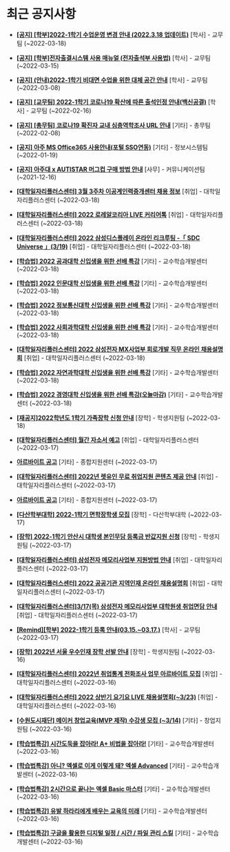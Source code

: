 # 최근 공지사항

* **[[공지] [학부]2022-1학기 수업운영 변경 안내 (2022.3.18 업데이트)](http://ajou.ac.kr/kr/ajou/notice.do?mode=view&amp;articleNo=192691&amp;article.offset=0&amp;articleLimit=30)**
 [학사] - 교무팀 (~2022-03-18)

* **[[공지] [학부]전자출결시스템 사용 매뉴얼 (전자출석부 사용법)](http://ajou.ac.kr/kr/ajou/notice.do?mode=view&amp;articleNo=192571&amp;article.offset=0&amp;articleLimit=30)**
 [학사] - 교무팀 (~2022-03-15)

* **[[공지] (안내)2022-1학기 비대면 수업을 위한 대체 공간 안내](http://ajou.ac.kr/kr/ajou/notice.do?mode=view&amp;articleNo=181898&amp;article.offset=0&amp;articleLimit=30)**
 [학사] - 교무팀 (~2022-03-08)

* **[[공지] [교무팀] 2022-1학기 코로나19 확산에 따른 출석인정 안내(백신공결)](http://ajou.ac.kr/kr/ajou/notice.do?mode=view&amp;articleNo=180913&amp;article.offset=0&amp;articleLimit=30)**
 [학사] - 교무팀 (~2022-02-16)

* **[[공지] [총무팀] 코로나19 확진자 교내 심층역학조사 URL 안내](http://ajou.ac.kr/kr/ajou/notice.do?mode=view&amp;articleNo=180493&amp;article.offset=0&amp;articleLimit=30)**
 [기타] - 총무팀 (~2022-02-08)

* **[[공지] 아주 MS Office365 사용안내(포털 SSO연동)](http://ajou.ac.kr/kr/ajou/notice.do?mode=view&amp;articleNo=179802&amp;article.offset=0&amp;articleLimit=30)**
 [기타] - 정보시스템팀 (~2022-01-19)

* **[[공지] 아주대 x AUTISTAR 머그컵 구매 방법 안내](http://ajou.ac.kr/kr/ajou/notice.do?mode=view&amp;articleNo=147976&amp;article.offset=0&amp;articleLimit=30)**
 [사무] - 커뮤니케이션팀 (~2021-12-16)

* **[[대학일자리플러스센터] 3월 3주차 이공계인력중개센터 채용 정보](http://ajou.ac.kr/kr/ajou/notice.do?mode=view&amp;articleNo=192787&amp;article.offset=0&amp;articleLimit=30)**
 [취업] - 대학일자리플러스센터 (~2022-03-18)

* **[[대학일자리플러스센터] 2022 로레알코리아 LIVE 커리어톡](http://ajou.ac.kr/kr/ajou/notice.do?mode=view&amp;articleNo=192721&amp;article.offset=0&amp;articleLimit=30)**
 [취업] - 대학일자리플러스센터 (~2022-03-18)

* **[[대학일자리플러스센터] 2022 삼성디스플레이 온라인 리크루팅 -「 SDC Universe 」(3/19)](http://ajou.ac.kr/kr/ajou/notice.do?mode=view&amp;articleNo=192711&amp;article.offset=0&amp;articleLimit=30)**
 [취업] - 대학일자리플러스센터 (~2022-03-18)

* **[[학습법] 2022 공과대학 신입생을 위한 선배 특강](http://ajou.ac.kr/kr/ajou/notice.do?mode=view&amp;articleNo=192702&amp;article.offset=0&amp;articleLimit=30)**
 [기타] - 교수학습개발센터 (~2022-03-18)

* **[[학습법] 2022 인문대학 신입생을 위한 선배 특강](http://ajou.ac.kr/kr/ajou/notice.do?mode=view&amp;articleNo=192700&amp;article.offset=0&amp;articleLimit=30)**
 [기타] - 교수학습개발센터 (~2022-03-18)

* **[[학습법] 2022 정보통신대학 신입생을 위한 선배 특강](http://ajou.ac.kr/kr/ajou/notice.do?mode=view&amp;articleNo=192699&amp;article.offset=0&amp;articleLimit=30)**
 [기타] - 교수학습개발센터 (~2022-03-18)

* **[[학습법] 2022 사회과학대학 신입생을 위한 선배 특강](http://ajou.ac.kr/kr/ajou/notice.do?mode=view&amp;articleNo=192698&amp;article.offset=0&amp;articleLimit=30)**
 [기타] - 교수학습개발센터 (~2022-03-18)

* **[[대학일자리플러스센터] 2022 삼성전자 MX사업부 회로개발 직무 온라인 채용설명회](http://ajou.ac.kr/kr/ajou/notice.do?mode=view&amp;articleNo=192697&amp;article.offset=0&amp;articleLimit=30)**
 [취업] - 대학일자리플러스센터 (~2022-03-18)

* **[[학습법] 2022 자연과학대학 신입생을 위한 선배 특강](http://ajou.ac.kr/kr/ajou/notice.do?mode=view&amp;articleNo=192696&amp;article.offset=0&amp;articleLimit=30)**
 [기타] - 교수학습개발센터 (~2022-03-18)

* **[[학습법] 2022 경영대학 신입생을 위한 선배 특강(오늘마감)](http://ajou.ac.kr/kr/ajou/notice.do?mode=view&amp;articleNo=192695&amp;article.offset=0&amp;articleLimit=30)**
 [기타] - 교수학습개발센터 (~2022-03-18)

* **[[재공지]2022학년도 1학기 가족장학 신청 안내](http://ajou.ac.kr/kr/ajou/notice.do?mode=view&amp;articleNo=192688&amp;article.offset=0&amp;articleLimit=30)**
 [장학] - 학생지원팀 (~2022-03-18)

* **[[대학일자리플러스센터] 월간 자소서 예고](http://ajou.ac.kr/kr/ajou/notice.do?mode=view&amp;articleNo=192679&amp;article.offset=0&amp;articleLimit=30)**
 [취업] - 대학일자리플러스센터 (~2022-03-17)

* **[아르바이트 공고](http://ajou.ac.kr/kr/ajou/notice.do?mode=view&amp;articleNo=192677&amp;article.offset=0&amp;articleLimit=30)**
 [기타] - 종합지원센터 (~2022-03-17)

* **[[대학일자리플러스센터] 2022년 렛유인 무료 취업지원 콘텐츠 제공 안내](http://ajou.ac.kr/kr/ajou/notice.do?mode=view&amp;articleNo=192676&amp;article.offset=0&amp;articleLimit=30)**
 [취업] - 대학일자리플러스센터 (~2022-03-17)

* **[아르바이트 공고](http://ajou.ac.kr/kr/ajou/notice.do?mode=view&amp;articleNo=192669&amp;article.offset=0&amp;articleLimit=30)**
 [기타] - 종합지원센터 (~2022-03-17)

* **[[다산학부대학] 2022-1학기 면학장학생 모집](http://ajou.ac.kr/kr/ajou/notice.do?mode=view&amp;articleNo=192668&amp;article.offset=0&amp;articleLimit=30)**
 [장학] - 다산학부대학 (~2022-03-17)

* **[[장학] 2022-1학기 안산시 대학생 본인무담 등록금 반값지원 신청](http://ajou.ac.kr/kr/ajou/notice.do?mode=view&amp;articleNo=192663&amp;article.offset=0&amp;articleLimit=30)**
 [장학] - 학생지원팀 (~2022-03-17)

* **[[대학일자리플러스센터] 삼성전자 메모리사업부 지원방법 안내](http://ajou.ac.kr/kr/ajou/notice.do?mode=view&amp;articleNo=192655&amp;article.offset=0&amp;articleLimit=30)**
 [취업] - 대학일자리플러스센터 (~2022-03-17)

* **[[대학일자리플러스센터] 2022 공공기관 지역인재 온라인 채용설명회](http://ajou.ac.kr/kr/ajou/notice.do?mode=view&amp;articleNo=192648&amp;article.offset=0&amp;articleLimit=30)**
 [취업] - 대학일자리플러스센터 (~2022-03-17)

* **[[대학일자리플러스센터]3/17(목) 삼성전자 메모리사업부 대학원생 취업면담 안내](http://ajou.ac.kr/kr/ajou/notice.do?mode=view&amp;articleNo=192638&amp;article.offset=0&amp;articleLimit=30)**
 [취업] - 대학일자리플러스센터 (~2022-03-17)

* **[[Remind][학부] 2022-1학기 등록 안내(03.15.~03.17.)](http://ajou.ac.kr/kr/ajou/notice.do?mode=view&amp;articleNo=192628&amp;article.offset=0&amp;articleLimit=30)**
 [학사] - 교무팀 (~2022-03-17)

* **[[장학] 2022년 서울 우수인재 장학 선발 안내](http://ajou.ac.kr/kr/ajou/notice.do?mode=view&amp;articleNo=192623&amp;article.offset=0&amp;articleLimit=30)**
 [장학] - 학생지원팀 (~2022-03-16)

* **[[대학일자리플러스센터] 2022년 취업통계 전화조사 업무 아르바이트 모집](http://ajou.ac.kr/kr/ajou/notice.do?mode=view&amp;articleNo=192615&amp;article.offset=0&amp;articleLimit=30)**
 [취업] - 대학일자리플러스센터 (~2022-03-16)

* **[[대학일자리플러스센터] 2022 상반기 요기요 LIVE 채용설명회(~3/23)](http://ajou.ac.kr/kr/ajou/notice.do?mode=view&amp;articleNo=192607&amp;article.offset=0&amp;articleLimit=30)**
 [취업] - 대학일자리플러스센터 (~2022-03-16)

* **[[수원도시재단] 메이커 창업교육(MVP 제작) 수강생 모집 (~3/14)](http://ajou.ac.kr/kr/ajou/notice.do?mode=view&amp;articleNo=192604&amp;article.offset=0&amp;articleLimit=30)**
 [기타] - 창업지원팀 (~2022-03-16)

* **[[학습법특강] 시간도둑을 잡아라! A+ 비법을 잡아라!](http://ajou.ac.kr/kr/ajou/notice.do?mode=view&amp;articleNo=192597&amp;article.offset=0&amp;articleLimit=30)**
 [기타] - 교수학습개발센터 (~2022-03-16)

* **[[학습법특강] 아니? 엑셀로 이게 이렇게 돼? 엑셀 Advanced](http://ajou.ac.kr/kr/ajou/notice.do?mode=view&amp;articleNo=192595&amp;article.offset=0&amp;articleLimit=30)**
 [기타] - 교수학습개발센터 (~2022-03-16)

* **[[학습법특강] 2시간으로 끝나는 엑셀 Basic 마스터](http://ajou.ac.kr/kr/ajou/notice.do?mode=view&amp;articleNo=192594&amp;article.offset=0&amp;articleLimit=30)**
 [기타] - 교수학습개발센터 (~2022-03-16)

* **[[학습법특강] 유발 하라리에게 배우는 교육의 미래](http://ajou.ac.kr/kr/ajou/notice.do?mode=view&amp;articleNo=192593&amp;article.offset=0&amp;articleLimit=30)**
 [기타] - 교수학습개발센터 (~2022-03-16)

* **[[학습법특강] 구글을 활용한 디지털 일정 / 시간 / 파일 관리 스킬](http://ajou.ac.kr/kr/ajou/notice.do?mode=view&amp;articleNo=192592&amp;article.offset=0&amp;articleLimit=30)**
 [기타] - 교수학습개발센터 (~2022-03-16)

